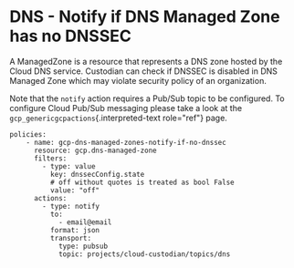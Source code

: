 DNS - Notify if DNS Managed Zone has no DNSSEC
==============================================

A ManagedZone is a resource that represents a DNS zone hosted by the
Cloud DNS service. Custodian can check if DNSSEC is disabled in DNS
Managed Zone which may violate security policy of an organization.

Note that the `notify` action requires a Pub/Sub topic to be configured.
To configure Cloud Pub/Sub messaging please take a look at the
`gcp_genericgcpactions`{.interpreted-text role="ref"} page.

``` {.yaml}
policies:
    - name: gcp-dns-managed-zones-notify-if-no-dnssec
      resource: gcp.dns-managed-zone
      filters:
        - type: value
          key: dnssecConfig.state
          # off without quotes is treated as bool False
          value: "off"
      actions:
        - type: notify
          to:
            - email@email
          format: json
          transport:
            type: pubsub
            topic: projects/cloud-custodian/topics/dns
```
